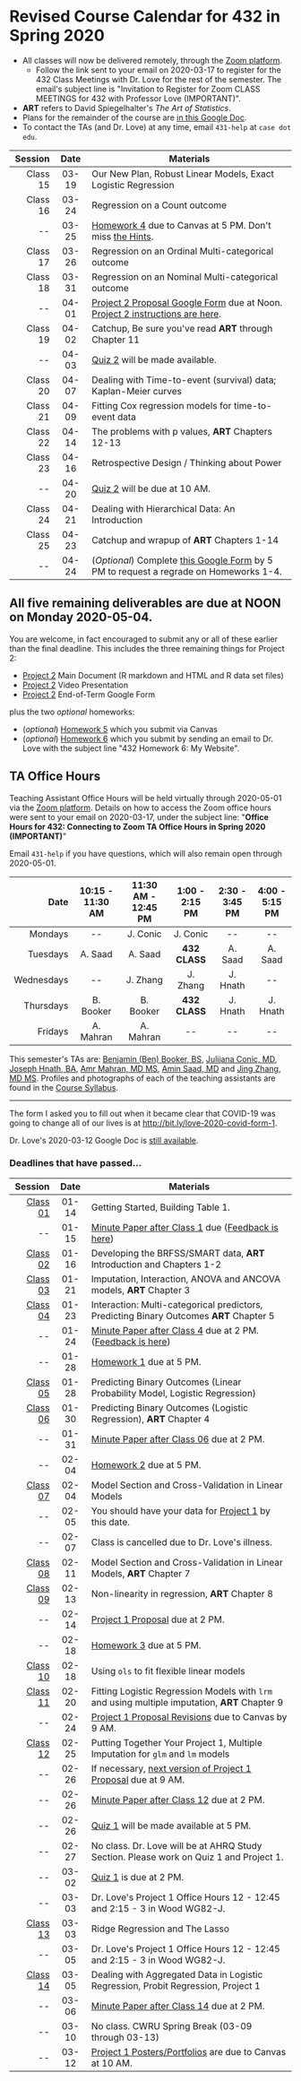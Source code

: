 # Revised Course Calendar for 432 in Spring 2020 

- All classes will now be delivered remotely, through the [Zoom platform](https://case.edu/utech/help/knowledge-base/zoom/zoom-information).
    - Follow the link sent to your email on 2020-03-17 to register for the 432 Class Meetings with Dr. Love for the rest of the semester. The email's subject line is "Invitation to Register for Zoom CLASS MEETINGS for 432 with Professor Love (IMPORTANT)".
- **ART** refers to David Spiegelhalter's *The Art of Statistics*.
- Plans for the remainder of the course are [in this Google Doc](http://bit.ly/432-next-steps).
- To contact the TAs (and Dr. Love) at any time, email `431-help` at `case dot edu`.

Session | Date | Materials 
--------: | :-----: | ----------------------------------------------------------------------
Class 15 | 03-19 | Our New Plan, Robust Linear Models, Exact Logistic Regression
Class 16 | 03-24 | Regression on a Count outcome
-- | 03-25 | [Homework 4](https://github.com/THOMASELOVE/2020-432/tree/master/homework/hw04) due to Canvas at 5 PM. Don't miss [the Hints](https://github.com/THOMASELOVE/2020-432/blob/master/homework/hw04/homework4_hints_2020-03-16.pdf).
Class 17 | 03-26 | Regression on an Ordinal Multi-categorical outcome
Class 18 | 03-31 | Regression on an Nominal Multi-categorical outcome
-- | 04-01 | [Project 2 Proposal Google Form](http://bit.ly/432-2020-project2-proposal-form) due at Noon. [Project 2 instructions are here](https://github.com/THOMASELOVE/2020-432/tree/master/projects/project2).
Class 19 | 04-02 | Catchup, Be sure you've read **ART** through Chapter 11
-- | 04-03 | [Quiz 2](https://github.com/THOMASELOVE/2020-432/tree/master/quizzes/quiz2) will be made available.
Class 20 | 04-07 | Dealing with Time-to-event (survival) data; Kaplan-Meier curves
Class 21 | 04-09 | Fitting Cox regression models for time-to-event data
Class 22 | 04-14 | The problems with p values, **ART** Chapters 12-13
Class 23 | 04-16 | Retrospective Design / Thinking about Power
-- | 04-20 | [Quiz 2](https://github.com/THOMASELOVE/2020-432/tree/master/quizzes/quiz2) will be due at 10 AM.
Class 24 | 04-21 | Dealing with Hierarchical Data: An Introduction
Class 25 | 04-23 | Catchup and wrapup of **ART** Chapters 1-14
-- | 04-24 | (*Optional*) Complete [this Google Form](http://bit.ly/432-2020-homework-regrade-requests) by 5 PM to request a regrade on Homeworks 1-4.

## All five remaining deliverables are due at NOON on Monday 2020-05-04.

You are welcome, in fact encouraged to submit any or all of these earlier than the final deadline. This includes the three remaining things for Project 2:

- [Project 2](https://github.com/THOMASELOVE/2020-432/tree/master/projects/project2) Main Document (R markdown and HTML and R data set files)
- [Project 2](https://github.com/THOMASELOVE/2020-432/tree/master/projects/project2) Video Presentation
- [Project 2](https://github.com/THOMASELOVE/2020-432/tree/master/projects/project2) End-of-Term Google Form

plus the two *optional* homeworks:

- (*optional*) [Homework 5](https://github.com/THOMASELOVE/2020-432/tree/master/homework/hw05) which you submit via Canvas
- (*optional*) [Homework 6](https://github.com/THOMASELOVE/2020-432/tree/master/homework/hw06) which you submit by sending an email to Dr. Love with the subject line "432 Homework 6: My Website".

## TA Office Hours

Teaching Assistant Office Hours will be held virtually through 2020-05-01 via the [Zoom platform](https://case.edu/utech/help/knowledge-base/zoom/zoom-information). Details on how to access the Zoom office hours were sent to your email on 2020-03-17, under the subject line: "**Office Hours for 432: Connecting to Zoom TA Office Hours in Spring 2020 (IMPORTANT)**"

Email `431-help` if you have questions, which will also remain open through 2020-05-01.

Date | 10:15 - 11:30 AM | 11:30 AM - 12:45 PM | 1:00 - 2:15 PM | 2:30 - 3:45 PM | 4:00 - 5:15 PM
----------: | :--------: | :--------: | :--------: | :--------: | :--------:  
Mondays     | -- | J. Conic | J. Conic | -- | -- 
Tuesdays    | A. Saad | A. Saad | **432 CLASS** | A. Saad | A. Saad
Wednesdays  | -- | J. Zhang | J. Zhang | J. Hnath | -- 
Thursdays   | B. Booker | B. Booker | **432 CLASS** | J. Hnath | J. Hnath
Fridays     | A. Mahran | A. Mahran | -- | -- | -- 

This semester's TAs are:  [Benjamin (Ben) Booker, BS](https://thomaselove.github.io/2020-432-syllabus/teaching-assistants.html), [Julijana Conic, MD](https://thomaselove.github.io/2020-432-syllabus/teaching-assistants.html), [Joseph Hnath, BA](https://thomaselove.github.io/2020-432-syllabus/teaching-assistants.html), [Amr Mahran, MD MS](https://thomaselove.github.io/2020-432-syllabus/teaching-assistants.html), [Amin Saad, MD](https://thomaselove.github.io/2020-432-syllabus/teaching-assistants.html) and [Jing Zhang, MD MS](https://thomaselove.github.io/2020-432-syllabus/teaching-assistants.html). Profiles and photographs of each of the teaching assistants are found in the [Course Syllabus](https://thomaselove.github.io/2020-432-syllabus/teaching-assistants.html).

-----------

The form I asked you to fill out when it became clear that COVID-19 was going to change all of our lives is at http://bit.ly/love-2020-covid-form-1.

Dr. Love's 2020-03-12 Google Doc is [still available](https://docs.google.com/document/d/1FYeQjzmDf6tXoirlriWTWErQSLLwLz45RTBu_R-yBhc/edit?usp=sharing).

### Deadlines that have passed...

Session | Date | Materials 
--------: | :-----: | ----------------------------------------------------------------------
[Class 01](https://github.com/THOMASELOVE/2020-432/tree/master/classes/class01) | 01-14 | Getting Started, Building Table 1.
-- | 01-15 | [Minute Paper after Class 1](http://bit.ly/432-2020-minute-01) due ([Feedback is here](http://bit.ly/432-2020-minute-01-feedback))
[Class 02](https://github.com/THOMASELOVE/2020-432/tree/master/classes/class02) | 01-16 | Developing the BRFSS/SMART data, **ART** Introduction and Chapters 1-2
[Class 03](https://github.com/THOMASELOVE/2020-432/tree/master/classes/class03) | 01-21 | Imputation, Interaction, ANOVA and ANCOVA models, **ART** Chapter 3
[Class 04](https://github.com/THOMASELOVE/2020-432/tree/master/classes/class04) | 01-23 | Interaction: Multi-categorical predictors, Predicting Binary Outcomes **ART** Chapter 5
-- | 01-24 | [Minute Paper after Class 4](http://bit.ly/432-2020-minute-04) due at 2 PM. ([Feedback is here](http://bit.ly/432-2020-minute-04-feedback))
-- | 01-28 | [Homework 1](https://github.com/THOMASELOVE/2020-432/tree/master/homework/hw01) due at 5 PM.
[Class 05](https://github.com/THOMASELOVE/2020-432/tree/master/classes/class05) | 01-28 | Predicting Binary Outcomes (Linear Probability Model, Logistic Regression)
[Class 06](https://github.com/THOMASELOVE/2020-432/tree/master/classes/class06) | 01-30 | Predicting Binary Outcomes (Logistic Regression), **ART** Chapter 4
-- | 01-31 | [Minute Paper after Class 06](http://bit.ly/432-2020-minute-06) due at 2 PM.
-- | 02-04 | [Homework 2](https://github.com/THOMASELOVE/2020-432/tree/master/homework/hw02) due at 5 PM.
[Class 07](https://github.com/THOMASELOVE/2020-432/tree/master/classes/class07) | 02-04 | Model Section and Cross-Validation in Linear Models 
-- | 02-05 | You should have your data for [Project 1](https://github.com/THOMASELOVE/2020-432/tree/master/projects/project1) by this date.
-- | 02-07 | Class is cancelled due to Dr. Love's illness.
[Class 08](https://github.com/THOMASELOVE/2020-432/tree/master/classes/class08) | 02-11 | Model Section and Cross-Validation in Linear Models, **ART** Chapter 7
[Class 09](https://github.com/THOMASELOVE/2020-432/tree/master/classes/class09) | 02-13 | Non-linearity in regression, **ART** Chapter 8
-- | 02-14 | [Project 1 Proposal](https://github.com/THOMASELOVE/2020-432/tree/master/projects/project1) due at 2 PM. 
-- | 02-18 | [Homework 3](https://github.com/THOMASELOVE/2020-432/tree/master/homework/hw03) due at 5 PM.
[Class 10](https://github.com/THOMASELOVE/2020-432/tree/master/classes/class10) | 02-18 | Using `ols` to fit flexible linear models
[Class 11](https://github.com/THOMASELOVE/2020-432/tree/master/classes/class11) | 02-20 | Fitting Logistic Regression Models with `lrm` and using multiple imputation, **ART** Chapter 9
-- | 02-24 | [Project 1 Proposal Revisions](https://github.com/THOMASELOVE/2020-432/tree/master/projects/project1#new-some-additional-thoughts-after-reviewing-the-proposal-drafts) due to Canvas by 9 AM.
[Class 12](https://github.com/THOMASELOVE/2020-432/tree/master/classes/class12) | 02-25 | Putting Together Your Project 1, Multiple Imputation for `glm` and `lm` models
-- | 02-26 | If necessary, [next version of Project 1 Proposal](https://github.com/THOMASELOVE/2020-432/tree/master/projects/project1#new-some-additional-thoughts-after-reviewing-the-proposal-drafts) due at 9 AM.
-- | 02-26 | [Minute Paper after Class 12](http://bit.ly/432-2020-minute-12) due at 2 PM.
-- | 02-26 | [Quiz 1](https://github.com/THOMASELOVE/2020-432/tree/master/quizzes) will be made available at 5 PM.
-- | 02-27 | No class. Dr. Love will be at AHRQ Study Section. Please work on Quiz 1 and Project 1.
-- | 03-02 | [Quiz 1](https://github.com/THOMASELOVE/2020-432/tree/master/quizzes) is due at 2 PM.
-- | 03-03 | Dr. Love's Project 1 Office Hours 12 - 12:45 and 2:15 - 3 in Wood WG82-J.
[Class 13](https://github.com/THOMASELOVE/2020-432/tree/master/classes/class13) | 03-03 | Ridge Regression and The Lasso
-- | 03-05 | Dr. Love's Project 1 Office Hours 12 - 12:45 and 2:15 - 3 in Wood WG82-J.
[Class 14](https://github.com/THOMASELOVE/2020-432/tree/master/classes/class14) | 03-05 | Dealing with Aggregated Data in Logistic Regression, Probit Regression, Project 1
-- | 03-06 | [Minute Paper after Class 14](http://bit.ly/432-2020-minute-14) due at 2 PM.
-- | 03-10 | No class. CWRU Spring Break (03-09 through 03-13)
-- | 03-12 | [Project 1 Posters/Portfolios](https://github.com/THOMASELOVE/2020-432/tree/master/projects/project1) are due to Canvas at 10 AM.

